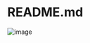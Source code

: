 # README.md

![image](https://user-images.githubusercontent.com/89329178/131237392-1b312bb8-382d-44b4-9dc4-99a60972288f.png)
